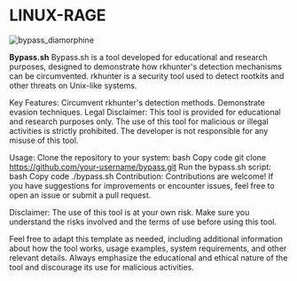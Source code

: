 # LINUX-RAGE

![bypass_diamorphine](https://github.com/DARKSECshell/BYPASS-ROOTKIT/assets/121623691/ec2903c7-c01a-4725-ae5c-22e12fc4774d)

**Bypass.sh**
Bypass.sh is a tool developed for educational and research purposes, designed to demonstrate how rkhunter's detection mechanisms can be circumvented. rkhunter is a security tool used to detect rootkits and other threats on Unix-like systems.

Key Features:
Circumvent rkhunter's detection methods.
Demonstrate evasion techniques.
Legal Disclaimer:
This tool is provided for educational and research purposes only. The use of this tool for malicious or illegal activities is strictly prohibited. The developer is not responsible for any misuse of this tool.

Usage:
Clone the repository to your system:
bash
Copy code
git clone https://github.com/your-username/bypass.git
Run the bypass.sh script:
bash
Copy code
./bypass.sh
Contribution:
Contributions are welcome! If you have suggestions for improvements or encounter issues, feel free to open an issue or submit a pull request.

Disclaimer:
The use of this tool is at your own risk. Make sure you understand the risks involved and the terms of use before using this tool.

Feel free to adapt this template as needed, including additional information about how the tool works, usage examples, system requirements, and other relevant details. Always emphasize the educational and ethical nature of the tool and discourage its use for malicious activities.

